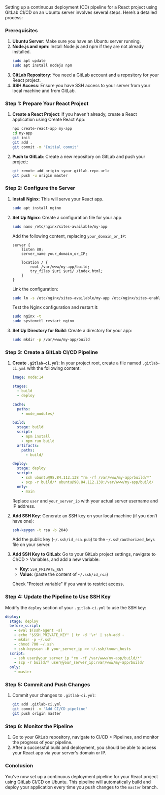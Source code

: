 
Setting up a continuous deployment (CD) pipeline for a React project using GitLab CI/CD on an Ubuntu server involves several steps. Here’s a detailed process:

### Prerequisites

1. **Ubuntu Server**: Make sure you have an Ubuntu server running.
2. **Node.js and npm**: Install Node.js and npm if they are not already installed.
   ```bash
   sudo apt update
   sudo apt install nodejs npm
   ```
3. **GitLab Repository**: You need a GitLab account and a repository for your React project.
4. **SSH Access**: Ensure you have SSH access to your server from your local machine and from GitLab.

### Step 1: Prepare Your React Project

1. **Create a React Project**:
   If you haven't already, create a React application using Create React App:
   ```bash
   npx create-react-app my-app
   cd my-app
   git init
   git add .
   git commit -m "Initial commit"
   ```
2. **Push to GitLab**:
   Create a new repository on GitLab and push your project:
   ```bash
   git remote add origin <your-gitlab-repo-url>
   git push -u origin master
   ```

### Step 2: Configure the Server

1. **Install Nginx**: This will serve your React app.
   ```bash
   sudo apt install nginx
   ```
2. **Set Up Nginx**:
   Create a configuration file for your app:
   ```bash
   sudo nano /etc/nginx/sites-available/my-app
   ```

   Add the following content, replacing `your_domain_or_IP`:
   ```nginx
   server {
       listen 80;
       server_name your_domain_or_IP;

       location / {
           root /var/www/my-app/build;
           try_files $uri $uri/ /index.html;
       }
   }
   ```

   Link the configuration:
   ```bash
   sudo ln -s /etc/nginx/sites-available/my-app /etc/nginx/sites-enabled/
   ```

   Test the Nginx configuration and restart it:
   ```bash
   sudo nginx -t
   sudo systemctl restart nginx
   ```

3. **Set Up Directory for Build**:
   Create a directory for your app:
   ```bash
   sudo mkdir -p /var/www/my-app/build
   ```

### Step 3: Create a GitLab CI/CD Pipeline

1. **Create `.gitlab-ci.yml`**:
   In your project root, create a file named `.gitlab-ci.yml` with the following content:
   ```yaml
   image: node:14

   stages:
     - build
     - deploy

   cache:
     paths:
       - node_modules/

   build:
     stage: build
     script:
       - npm install
       - npm run build
     artifacts:
       paths:
         - build/

   deploy:
     stage: deploy
     script:
       - ssh ubuntu@98.84.112.138 "rm -rf /var/www/my-app/build/*"
       - scp -r build/* ubuntu@98.84.112.138:/var/www/my-app/build/
     only:
       - main
   ```

   Replace `user` and `your_server_ip` with your actual server username and IP address.

2. **Add SSH Key**:
   Generate an SSH key on your local machine (if you don’t have one):
   ```bash
   ssh-keygen -t rsa -b 2048
   ```
   Add the public key (`~/.ssh/id_rsa.pub`) to the `~/.ssh/authorized_keys` file on your server.

3. **Add SSH Key to GitLab**:
   Go to your GitLab project settings, navigate to CI/CD > Variables, and add a new variable:
   - **Key**: `SSH_PRIVATE_KEY`
   - **Value**: (paste the content of `~/.ssh/id_rsa`)

   Check "Protect variable" if you want to restrict access.

### Step 4: Update the Pipeline to Use SSH Key

Modify the `deploy` section of your `.gitlab-ci.yml` to use the SSH key:
```yaml
deploy:
  stage: deploy
  before_script:
    - eval $(ssh-agent -s)
    - echo "$SSH_PRIVATE_KEY" | tr -d '\r' | ssh-add -
    - mkdir -p ~/.ssh
    - chmod 700 ~/.ssh
    - ssh-keyscan -H your_server_ip >> ~/.ssh/known_hosts
  script:
    - ssh user@your_server_ip "rm -rf /var/www/my-app/build/*"
    - scp -r build/* user@your_server_ip:/var/www/my-app/build/
  only:
    - master
```

### Step 5: Commit and Push Changes

1. Commit your changes to `.gitlab-ci.yml`:
   ```bash
   git add .gitlab-ci.yml
   git commit -m "Add CI/CD pipeline"
   git push origin master
   ```

### Step 6: Monitor the Pipeline

1. Go to your GitLab repository, navigate to CI/CD > Pipelines, and monitor the progress of your pipeline.
2. After a successful build and deployment, you should be able to access your React app via your server's domain or IP.

### Conclusion

You’ve now set up a continuous deployment pipeline for your React project using GitLab CI/CD on Ubuntu. This pipeline will automatically build and deploy your application every time you push changes to the `master` branch.
